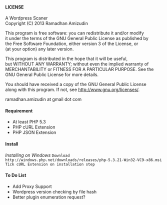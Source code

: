 #### LICENSE
  
A Wordpress Scaner  
Copyright (C) 2013  Ramadhan Amizudin  
  
This program is free software: you can redistribute it and/or modify  
it under the terms of the GNU General Public License as published by  
the Free Software Foundation, either version 3 of the License, or  
(at your option) any later version.  
  
This program is distributed in the hope that it will be useful,  
but WITHOUT ANY WARRANTY; without even the implied warranty of  
MERCHANTABILITY or FITNESS FOR A PARTICULAR PURPOSE.  See the  
GNU General Public License for more details.  
  
You should have received a copy of the GNU General Public License  
along with this program.  If not, see <http://www.gnu.org/licenses/>.  
  
ramadhan.amizudin at gmail dot com  

#### Requirement
  
- At least PHP 5.3  
- PHP cURL Extension  
- PHP JSON Extension  


#### Install

*Installing on Windows*
```Download http://windows.php.net/downloads/releases/php-5.3.21-Win32-VC9-x86.msi```  
```Tick cURL Extension on installation step```  

#### To Do List
- Add Proxy Support
- Wordpress version checking by file hash
- Better plugin enumeration request?